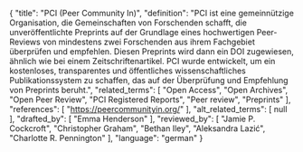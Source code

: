 {
    "title": "PCI (Peer Community In)",
    "definition": "PCI ist eine gemeinnützige Organisation, die Gemeinschaften von Forschenden schafft, die unveröffentlichte Preprints auf der Grundlage eines hochwertigen Peer-Reviews von mindestens zwei Forschenden aus ihrem Fachgebiet überprüfen und empfehlen. Diesen Preprints wird dann ein DOI zugewiesen, ähnlich wie bei einem Zeitschriftenartikel. PCI wurde entwickelt, um ein kostenloses, transparentes und öffentliches wissenschaftliches Publikationssystem zu schaffen, das auf der Überprüfung und Empfehlung von Preprints beruht.",
    "related_terms": [
        "Open Access",
        "Open Archives",
        "Open Peer Review",
        "PCI Registered Reports",
        "Peer review",
        "Preprints"
    ],
    "references": [
        "https://peercommunityin.org/"
    ],
    "alt_related_terms": [
        null
    ],
    "drafted_by": [
        "Emma Henderson"
    ],
    "reviewed_by": [
        "Jamie P. Cockcroft",
        "Christopher Graham",
        "Bethan Iley",
        "Aleksandra Lazić",
        "Charlotte R. Pennington"
    ],
    "language": "german"
}